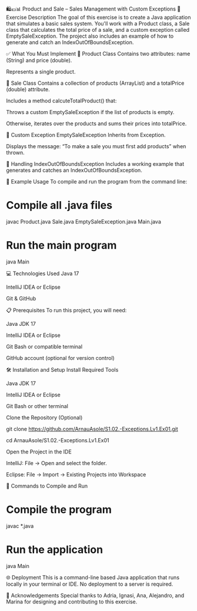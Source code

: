 🛍💶📊 Product and Sale – Sales Management with Custom Exceptions
📄 Exercise Description
The goal of this exercise is to create a Java application that simulates a basic sales system. You'll work with a Product class, a Sale class that calculates the total price of a sale, and a custom exception called EmptySaleException. The project also includes an example of how to generate and catch an IndexOutOfBoundsException.

✅ What You Must Implement
🔹 Product Class
Contains two attributes: name (String) and price (double).

Represents a single product.

🔹 Sale Class
Contains a collection of products (ArrayList<Product>) and a totalPrice (double) attribute.

Includes a method calcuteTotalProduct() that:

Throws a custom EmptySaleException if the list of products is empty.

Otherwise, iterates over the products and sums their prices into totalPrice.

🔹 Custom Exception EmptySaleException
Inherits from Exception.

Displays the message: “To make a sale you must first add products” when thrown.

🔹 Handling IndexOutOfBoundsException
Includes a working example that generates and catches an IndexOutOfBoundsException.

📝 Example Usage
To compile and run the program from the command line:

# Compile all .java files
javac Product.java Sale.java EmptySaleException.java Main.java

# Run the main program
java Main

💻 Technologies Used
Java 17

IntelliJ IDEA or Eclipse

Git & GitHub

📋 Prerequisites
To run this project, you will need:

Java JDK 17

IntelliJ IDEA or Eclipse

Git Bash or compatible terminal

GitHub account (optional for version control)

🛠️ Installation and Setup
Install Required Tools

Java JDK 17

IntelliJ IDEA or Eclipse

Git Bash or other terminal

Clone the Repository (Optional)

git clone https://github.com/ArnauAsole/S1.02.-Exceptions.Lv1.Ex01.git

cd ArnauAsole/S1.02.-Exceptions.Lv1.Ex01

Open the Project in the IDE

IntelliJ: File → Open and select the folder.

Eclipse: File → Import → Existing Projects into Workspace

📜 Commands to Compile and Run

# Compile the program
javac *.java

# Run the application
java Main

🌐 Deployment
This is a command-line based Java application that runs locally in your terminal or IDE. No deployment to a server is required.

🤝 Acknowledgements
Special thanks to Adria, Ignasi, Ana, Alejandro, and Marina for designing and contributing to this exercise.
